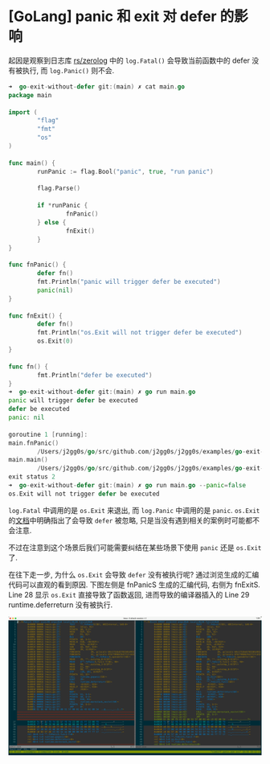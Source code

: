 # [GoLang] panic 和 exit 对 defer 的影响

起因是观察到日志库 [rs/zerolog]() 中的 `log.Fatal()` 会导致当前函数中的 defer 没有被执行, 而 `log.Panic()` 则不会.
```go
➜  go-exit-without-defer git:(main) ✗ cat main.go
package main

import (
        "flag"
        "fmt"
        "os"
)

func main() {
        runPanic := flag.Bool("panic", true, "run panic")

        flag.Parse()

        if *runPanic {
                fnPanic()
        } else {
                fnExit()
        }
}

func fnPanic() {
        defer fn()
        fmt.Println("panic will trigger defer be executed")
        panic(nil)
}

func fnExit() {
        defer fn()
        fmt.Println("os.Exit will not trigger defer be executed")
        os.Exit(0)
}

func fn() {
        fmt.Println("defer be executed")
}
➜  go-exit-without-defer git:(main) ✗ go run main.go
panic will trigger defer be executed
defer be executed
panic: nil

goroutine 1 [running]:
main.fnPanic()
        /Users/j2gg0s/go/src/github.com/j2gg0s/j2gg0s/examples/go-exit-without-defer/main.go:24 +0x90
main.main()
        /Users/j2gg0s/go/src/github.com/j2gg0s/j2gg0s/examples/go-exit-without-defer/main.go:15 +0xd0
exit status 2
➜  go-exit-without-defer git:(main) ✗ go run main.go --panic=false
os.Exit will not trigger defer be executed
```

`log.Fatal` 中调用的是 `os.Exit` 来退出, 而 `log.Panic` 中调用的是 `panic`.
`os.Exit` 的[文档](https://pkg.go.dev/os#Exit)中明确指出了会导致 `defer` 被忽略,
只是当没有遇到相关的案例时可能都不会注意.

不过在注意到这个场景后我们可能需要纠结在某些场景下使用 `panic` 还是 `os.Exit` 了.

在往下走一步, 为什么 `os.Exit` 会导致 `defer` 没有被执行呢?
通过浏览生成的汇编代码可以直观的看到原因.
下图左侧是 fnPanicS 生成的汇编代码, 右侧为 fnExitS.
Line 28 显示 `os.Exit` 直接导致了函数返回, 进而导致的编译器插入的 Line 29 runtime.deferreturn 没有被执行.

![asm_panic_exit.png](./images/asm_panic_exit.png)

[rs/zerolog]: https://github.com/rs/zerolog.git
